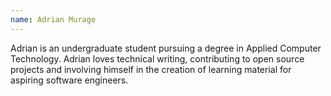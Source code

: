 ```yaml
---
name: Adrian Murage
---
```

Adrian is an undergraduate student pursuing a degree in Applied Computer Technology. Adrian loves technical writing, contributing to open source projects and involving himself in the creation of learning material for aspiring software engineers.
